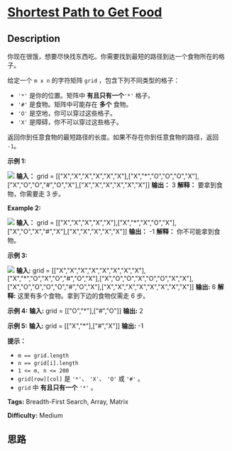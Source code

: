 # [Shortest Path to Get Food][title]

## Description

你现在很饿，想要尽快找东西吃。你需要找到最短的路径到达一个食物所在的格子。

给定一个 `m x n` 的字符矩阵 `grid` ，包含下列不同类型的格子：

  * `'*'` 是你的位置。矩阵中 **有且只有一个**`'*'` 格子。
  * `'#'` 是食物。矩阵中可能存在 **多个** 食物。
  * `'O'` 是空地，你可以穿过这些格子。
  * `'X'` 是障碍，你不可以穿过这些格子。

返回你到任意食物的最短路径的长度。如果不存在你到任意食物的路径，返回 `-1`。

**示例 1:**

![](https://assets.leetcode.com/uploads/2020/09/21/img1.jpg)
            **输入：** grid = [["X","X","X","X","X","X"],["X","*","O","O","O","X"],["X","O","O","#","O","X"],["X","X","X","X","X","X"]]    **输出：** 3    **解释：** 要拿到食物，你需要走 3 步。

**Example 2:**

![](https://assets.leetcode.com/uploads/2020/09/21/img2.jpg)
            **输入：** grid = [["X","X","X","X","X"],["X","*","X","O","X"],["X","O","X","#","X"],["X","X","X","X","X"]]    **输出：** -1    **解释：** 你不可能拿到食物。    

**示例 3:**

![](https://assets.leetcode.com/uploads/2020/09/21/img3.jpg)
            **输入:** grid = [["X","X","X","X","X","X","X","X"],["X","*","O","X","O","#","O","X"],["X","O","O","X","O","O","X","X"],["X","O","O","O","O","#","O","X"],["X","X","X","X","X","X","X","X"]]    **输出:** 6    **解释:** 这里有多个食物。拿到下边的食物仅需走 6 步。

**示例 4:**
            **输入:** grid = [["O","*"],["#","O"]]    **输出:** 2    

**示例 5:**
            **输入:** grid = [["X","*"],["#","X"]]    **输出:** -1

**提示：**

  * `m == grid.length`
  * `n == grid[i].length`
  * `1 <= m, n <= 200`
  * `grid[row][col]` 是 `'*'`、 `'X'`、 `'O'` 或 `'#'` 。
  * `grid` 中 **有且只有一个** `'*'` 。


**Tags:** Breadth-First Search, Array, Matrix

**Difficulty:** Medium

## 思路

[title]: https://leetcode-cn.com/problems/shortest-path-to-get-food
